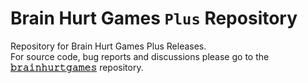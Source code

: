 # Brain Hurt Games `Plus` Repository
Repository for Brain Hurt Games Plus Releases.<br>
For source code, bug reports and discussions please go to the [**𝚋𝚛𝚊𝚒𝚗𝚑𝚞𝚛𝚝𝚐𝚊𝚖𝚎𝚜**](https://github.com/larrystudios/brainhurtgames) repository.
